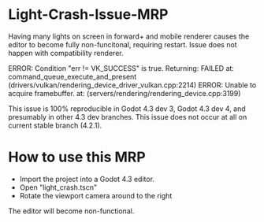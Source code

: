 # Light-Crash-Issue-MRP

Having many lights on screen in forward+ and mobile renderer causes the editor to become fully non-funcitonal, requiring restart.
Issue does not happen with compatibility renderer.

ERROR: Condition "err != VK_SUCCESS" is true. Returning: FAILED
   at: command_queue_execute_and_present (drivers/vulkan/rendering_device_driver_vulkan.cpp:2214)
ERROR: Unable to acquire framebuffer.
   at: (servers/rendering/rendering_device.cpp:3199)

This issue is 100% reproducible in Godot 4.3 dev 3, Godot 4.3 dev 4, and presumably in other 4.3 dev branches.
This issue does not occur at all on current stable branch (4.2.1).

# How to use this MRP

- Import the project into a Godot 4.3 editor.
- Open "light_crash.tscn"
- Rotate the viewport camera around to the right

The editor will become non-functional.
